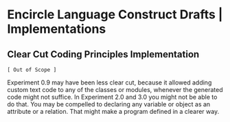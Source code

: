 ﻿Encircle Language Construct Drafts | Implementations
====================================================

Clear Cut Coding Principles Implementation
------------------------------------------

`[ Out of Scope ]`

Experiment 0.9 may have been less clear cut, because it allowed adding custom text code to any of the classes or modules, whenever the generated code might not suffice. In Experiment 2.0 and 3.0 you might not be able to do that. You may be compelled to declaring any variable or object as an attribute or a relation. That might make a program defined in a clearer way.